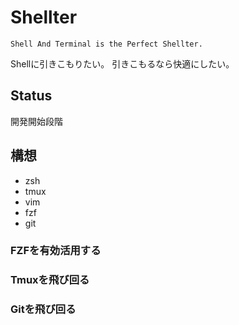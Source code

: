 # Shellter

`Shell And Terminal is the Perfect Shellter.`

Shellに引きこもりたい。
引きこもるなら快適にしたい。

## Status

開発開始段階

## 構想

* zsh
* tmux
* vim
* fzf
* git

### FZFを有効活用する
### Tmuxを飛び回る
### Gitを飛び回る

